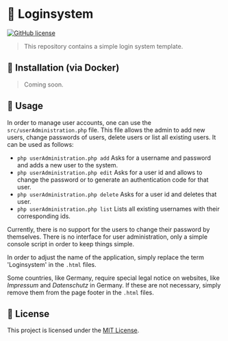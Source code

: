 # :closed_lock_with_key: Loginsystem

[![GitHub license](https://img.shields.io/github/license/Malte311/Loginsystem)](https://github.com/Malte311/Loginsystem/blob/master/LICENSE)

> This repository contains a simple login system template.

## :whale: Installation (via Docker)
> Coming soon.

## :key: Usage

In order to manage user accounts, one can use the `src/userAdministration.php` file. This file allows the admin to add new users, change passwords of users, delete users or list all existing users. It can be used as follows:

- `php userAdministration.php add` Asks for a username and password and adds a new user to the system.
- `php userAdministration.php edit` Asks for a user id and allows to change the password or to generate an authentication code for that user.
- `php userAdministration.php delete` Asks for a user id and deletes that user.
- `php userAdministration.php list` Lists all existing usernames with their corresponding ids.

Currently, there is no support for the users to change their password by themselves. There is no interface for user administration, only a simple console script in order to keep things simple.

In order to adjust the name of the application, simply replace the term 'Loginsystem' in the `.html` files.

Some countries, like Germany, require special legal notice on websites, like _Impressum_ and _Datenschutz_ in Germany. If these are not necessary, simply remove them from the page footer in the `.html` files.

## :page_facing_up: License

This project is licensed under the [MIT License](https://github.com/Malte311/Loginsystem/blob/master/LICENSE).
